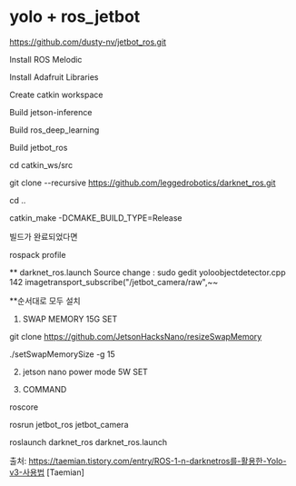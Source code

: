 # yolo +  ros_jetbot

https://github.com/dusty-nv/jetbot_ros.git

Install ROS Melodic

Install Adafruit Libraries

Create catkin workspace

Build jetson-inference

Build ros_deep_learning

Build jetbot_ros

cd catkin_ws/src

git clone --recursive https://github.com/leggedrobotics/darknet_ros.git 

cd .. 

catkin_make -DCMAKE_BUILD_TYPE=Release 

빌드가 완료되었다면 

rospack profile

** darknet_ros.launch Source change : sudo gedit yoloobjectdetector.cpp
142 imagetransport_subscribe("/jetbot_camera/raw",~~

**순서대로 모두 설치

1. SWAP MEMORY 15G SET

 git clone https://github.com/JetsonHacksNano/resizeSwapMemory
 
 ./setSwapMemorySize -g 15

2. jetson nano power mode 5W SET

3. COMMAND

roscore

rosrun jetbot_ros jetbot_camera

roslaunch darknet_ros darknet_ros.launch

출처: https://taemian.tistory.com/entry/ROS-1-n-darknetros를-활용한-Yolo-v3-사용법 [Taemian]
